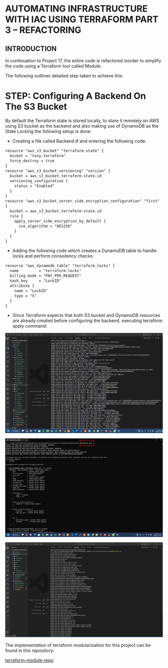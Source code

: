 # AUTOMATING INFRASTRUCTURE WITH IAC USING TERRAFORM PART 3 – REFACTORING

## INTRODUCTION

In continuation to Project 17, the entire code is refactored inorder to simplify the code using a Terraform tool called Module.

The following outlines detailed step taken to achieve this:


# STEP: Configuring A Backend On The S3 Bucket

By default the Terraform state is stored locally, to store it remotely on AWS using S3 bucket as the backend and also making use of DynamoDB as the State Locking the following setup is done:

- Creating a file called Backend.tf and entering the following code:

```
resource "aws_s3_bucket" "terraform-state" {
  bucket = "tony-terraform"
  force_destroy = true
}
resource "aws_s3_bucket_versioning" "version" {
  bucket = aws_s3_bucket.terraform-state.id
  versioning_configuration {
    status = "Enabled"
  }
}
resource "aws_s3_bucket_server_side_encryption_configuration" "first" {
  bucket = aws_s3_bucket.terraform-state.id
  rule {
    apply_server_side_encryption_by_default {
      sse_algorithm = "AES256"
    }
  }
}
```

- Adding the following code which creates a DynamoDB table to handle locks and perform consistency checks:

```
resource "aws_dynamodb_table" "terraform_locks" {
  name         = "terraform-locks"
  billing_mode = "PAY_PER_REQUEST"
  hash_key     = "LockID"
  attribute {
    name = "LockID"
    type = "S"
  }
}
```
- Since Terraform expects that both S3 bucket and DynamoDB resources are already created before configuring the backend, executing terraform apply command:


![](./Images/terraform%20plan.PNG)

![](./Images/terraform%20plan1.PNG)

![](./Images/state%20list.PNG)



The implementation of terraform modularization for this project can be found in this repository:



[terraform-module-repo](modules)